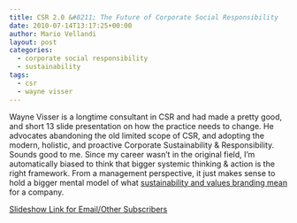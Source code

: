```yaml
---
title: CSR 2.0 &#8211; The Future of Corporate Social Responsibility
date: 2010-07-14T13:17:25+00:00
author: Mario Vellandi
layout: post
categories:
  - corporate social responsibility
  - sustainability
tags:
  - csr
  - wayne visser
---
```

Wayne Visser is a longtime consultant in CSR and had made a pretty good, and short 13 slide presentation on how the practice needs to change. He advocates abandoning the old limited scope of CSR, and adopting the modern, holistic, and proactive Corporate Sustainability & Responsibility. Sounds good to me. Since my career wasn&#8217;t in the original field, I&#8217;m automatically biased to think that bigger systemic thinking & action is the right framework. From a management perspective, it just makes sense to hold a bigger mental model of what [sustainability and values branding mean](../business-values-branding-marketing-communications-sustainability-csr/) for a company.

[Slideshow Link for Email/Other Subscribers](http://www.slideshare.net/waynevisser/csr-20-the-future-of-corporate-social-responsibility)
